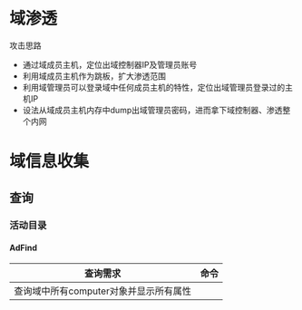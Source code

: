 # 域渗透

攻击思路

- 通过域成员主机，定位出域控制器IP及管理员账号
- 利用域成员主机作为跳板，扩大渗透范围
- 利用域管理员可以登录域中任何成员主机的特性，定位出域管理员登录过的主机IP
- 设法从域成员主机内存中dump出域管理员密码，进而拿下域控制器、渗透整个内网

# 域信息收集
## 查询
### 活动目录
#### AdFind
| 查询需求                    | 命令  |
| ----------------------- | --- |
| 查询域中所有computer对象并显示所有属性 |     |
